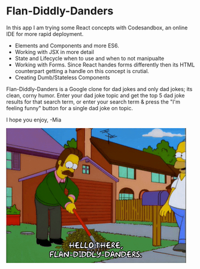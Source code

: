 # Flan-Diddly-Danders

In this app I am trying some React concepts with Codesandbox, an online IDE for more rapid deployment.

- Elements and Components and more ES6.
- Working with JSX in more detail
- State and Lifecycle when to use and when to not manipualte
- Working with Forms. Since React handes forms differently then its HTML   counterpart getting a handle on this concept is crutial.
- Creating Dumb/Stateless Components


Flan-Diddly-Danders is a Google clone for dad jokes and only dad jokes; its clean, corny humor. Enter your dad joke topic and get the top 5 dad joke results for that search term, or enter your search term & press the "I'm feeling funny" button for a single dad joke on topic.

I hope you enjoy, 
-Mia



![Image of Flan-Diddly-Danders](https://github.com/miadugas/Flan-Diddly-Danders/blob/master/giphy.GIF)
